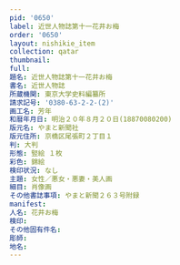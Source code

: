 ```yaml
---
pid: '0650'
label: 近世人物誌第十一花井お梅
order: '0650'
layout: nishikie_item
collection: qatar
thumbnail: 
full: 
題名: 近世人物誌第十一花井お梅
書名: 近世人物誌
所蔵機関: 東京大学史料編纂所
請求記号: '0380-63-2-2-(2)'
画工名: 芳年
和暦年月日: 明治２０年８月２０日(18870080200)
版元名: やまと新聞社
版元住所: 京橋区尾張町２丁目１
判: 大判
形態: 竪絵 １枚
彩色: 錦絵
検印状況: なし
主題: 女性／悪女・悪妻・美人画
細目: 肖像画
その他書誌事項: やまと新聞２６３号附録
manifest: 
人名: 花井お梅
検印: 
その他固有件名: 
彫師: 
地名: 
---
```

